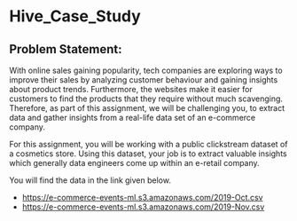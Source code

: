 # Hive_Case_Study
## Problem Statement:
With online sales gaining popularity, tech companies are exploring ways to improve their sales by analyzing customer behaviour and gaining insights about product trends. Furthermore, the websites make it easier for customers to find the products that they require without much scavenging. Therefore, as part of this assignment, we will be challenging you, to extract data and gather insights from a real-life data set of an e-commerce company.

For this assignment, you will be working with a public clickstream dataset of a cosmetics store. Using this dataset, your job is to extract valuable insights which generally data engineers come up within an e-retail company.

You will find the data in the link given below.
- https://e-commerce-events-ml.s3.amazonaws.com/2019-Oct.csv
- https://e-commerce-events-ml.s3.amazonaws.com/2019-Nov.csv
